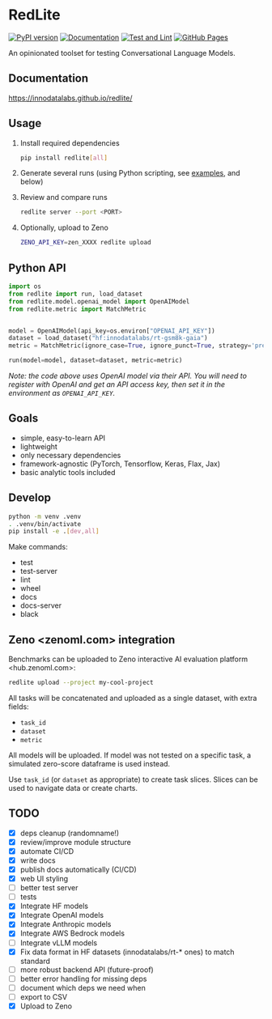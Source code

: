# RedLite

[![PyPI version](https://badge.fury.io/py/redlite.svg)](https://badge.fury.io/py/redlite)
[![Documentation](https://img.shields.io/badge/documentation-latest-brightgreen)](https://innodatalabs.github.io/redlite/)
[![Test and Lint](https://github.com/innodatalabs/redlite/actions/workflows/test.yaml/badge.svg)](https://github.com/innodatalabs/redlite)
[![GitHub Pages](https://github.com/innodatalabs/redlite/actions/workflows/docs.yaml/badge.svg)](https://github.com/innodatalabs/redlite)

An opinionated toolset for testing Conversational Language Models.

## Documentation

<https://innodatalabs.github.io/redlite/>

## Usage

1. Install required dependencies

    ```bash
    pip install redlite[all]
    ```

2. Generate several runs (using Python scripting, see [examples](https://github.com/innodatalabs/redlite/tree/master/samples), and below)

3. Review and compare runs

    ```bash
    redlite server --port <PORT>
    ```

4. Optionally, upload to Zeno

    ```bash
    ZENO_API_KEY=zen_XXXX redlite upload
    ```

## Python API

```python
import os
from redlite import run, load_dataset
from redlite.model.openai_model import OpenAIModel
from redlite.metric import MatchMetric


model = OpenAIModel(api_key=os.environ["OPENAI_API_KEY"])
dataset = load_dataset("hf:innodatalabs/rt-gsm8k-gaia")
metric = MatchMetric(ignore_case=True, ignore_punct=True, strategy='prefix')

run(model=model, dataset=dataset, metric=metric)
```

_Note: the code above uses OpenAI model via their API.
You will need to register with OpenAI and get an API access key, then set it in the environment as `OPENAI_API_KEY`._

## Goals

* simple, easy-to-learn API
* lightweight
* only necessary dependencies
* framework-agnostic (PyTorch, Tensorflow, Keras, Flax, Jax)
* basic analytic tools included

## Develop

```bash
python -m venv .venv
. .venv/bin/activate
pip install -e .[dev,all]
```

Make commands:

* test
* test-server
* lint
* wheel
* docs
* docs-server
* black

## Zeno <zenoml.com> integration

Benchmarks can be uploaded to Zeno interactive AI evaluation platform <hub.zenoml.com>:

```bash
redlite upload --project my-cool-project
```

All tasks will be concatenated and uploaded as a single dataset, with extra fields:

* `task_id`
* `dataset`
* `metric`

All models will be uploaded. If model was not tested on a specific task, a simulated zero-score dataframe is used instead.

Use `task_id` (or `dataset` as appropriate) to create task slices. Slices can be used to
navigate data or create charts.

## TODO

- [x] deps cleanup (randomname!)
- [x] review/improve module structure
- [x] automate CI/CD
- [x] write docs
- [x] publish docs automatically (CI/CD)
- [x] web UI styling
- [ ] better test server
- [ ] tests
- [x] Integrate HF models
- [x] Integrate OpenAI models
- [x] Integrate Anthropic models
- [x] Integrate AWS Bedrock models
- [ ] Integrate vLLM models
- [x] Fix data format in HF datasets (innodatalabs/rt-* ones) to match standard
- [ ] more robust backend API (future-proof)
- [ ] better error handling for missing deps
- [ ] document which deps we need when
- [ ] export to CSV
- [x] Upload to Zeno
